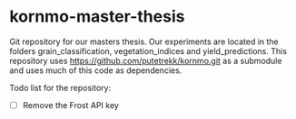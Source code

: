 # kornmo-master-thesis

Git repository for our masters thesis. Our experiments are located in the folders grain_classification, vegetation_indices and yield_predictions.
This repository uses https://github.com/putetrekk/kornmo.git as a submodule and uses much of this code
as dependencies. 



Todo list for the repository:
- [ ] Remove the Frost API key



